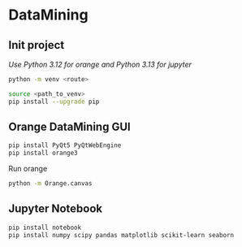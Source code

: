 # DataMining

## Init project

_Use Python 3.12 for orange and Python 3.13 for jupyter_

```bash
python -m venv <route>

source <path_to_venv>
pip install --upgrade pip
```

## Orange DataMining GUI

```bash
pip install PyQt5 PyQtWebEngine
pip install orange3
```

Run orange

```bash
python -m Orange.canvas
```

## Jupyter Notebook

```bash
pip install notebook
pip install numpy scipy pandas matplotlib scikit-learn seaborn
```
